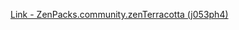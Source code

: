 [Link - ZenPacks.community.zenTerracotta (j053ph4)](https://github.com/j053ph4/ZenPacks.community.zenTerracotta)
